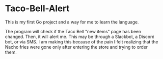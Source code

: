 # Taco-Bell-Alert

This is my first Go project and a way for me to learn the language.

The program will check if the Taco Bell "new items" page has been changed.  Then, it will alert me.  This may be through a Slackbot, a Discord bot, or via SMS.  I am making this because of the pain I felt realizing that the Nacho fries were gone only after entering the store and trying to order them.
